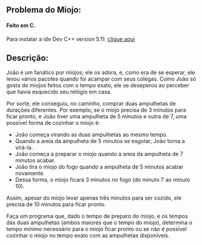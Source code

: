 ## Problema do Miojo:

#### Feito em C. 

Para instalar a ide Dev C++ version 5.11: [clique aqui](https://sourceforge.net/projects/orwelldevcpp/)


## Descrição:

João é um fanático por miojos; ele os adora, e, como era de se esperar, ele levou vários pacotes quando foi acampar com seus colegas. Como João só gosta de miojos feitos com o tempo exato, ele se deseperou ao perceber que havia esquecido seu relógio em casa.
 
Por sorte, ele conseguiu, no caminho, comprar duas ampulhetas de durações diferentes. Por exemplo, se o miojo precisa de 3 minutos para ficar pronto, e João tiver uma ampulheta de 5 minutos e outra de 7, uma possível forma de cozinhar o miojo é:

<ul>
 <li>João começa virando as duas ampulhetas ao mesmo tempo.</li>
 <li>Quando a areia da ampulheta de 5 minutos se esgotar, João torna a virá-la.</li>
 <li>João começa a preparar o miojo quando a areia da ampulheta de 7 minutos acabar.</li>
 <li>João tira o miojo do fogo quando a ampulheta de 5 minutos acabar novamente.</li>
 <li>Dessa forma, o miojo ficará 3 minutos no fogo (do minuto 7 ao minuto 10).</li>
 </ul>
 
Assim, apesar do miojo levar apenas três minutos para ser cozido, ele precisa de 10 minutos para ficar pronto.

Faça um programa que, dado o tempo de preparo do miojo, e os tempos das duas ampulhetas (ambos maiores que o tempo do miojo), determina o tempo mínimo necessário para o miojo ficar pronto ou se não é possível cozinhar o miojo no tempo exato com as ampulhetas disponíveis.

